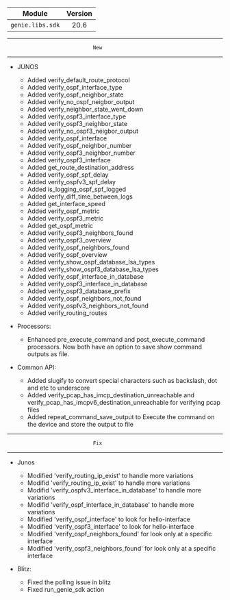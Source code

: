 
| Module                  | Version       |
| ------------------------|:-------------:|
| ``genie.libs.sdk``      |  20.6         |

--------------------------------------------------------------------------------
                                New
--------------------------------------------------------------------------------
* JUNOS
    * Added verify_default_route_protocol
    * Added verify_ospf_interface_type
    * Added verify_ospf_neighbor_state
    * Added verify_no_ospf_neigbor_output
    * Added verify_neighbor_state_went_down
    * Added verify_ospf3_interface_type
    * Added verify_ospf3_neighbor_state
    * Added verify_no_ospf3_neigbor_output
    * Added verify_ospf_interface
    * Added verify_ospf_neighbor_number
    * Added verify_ospf3_neighbor_number
    * Added verify_ospf3_interface
    * Added get_route_destination_address
    * Added verify_ospf_spf_delay
    * Added verify_ospfv3_spf_delay
    * Added is_logging_ospf_spf_logged
    * Added verify_diff_time_between_logs
    * Added get_interface_speed
    * Added verify_ospf_metric
    * Added verify_ospf3_metric
    * Added get_ospf_metric
    * Added verify_ospf3_neighbors_found
    * Added verify_ospf3_overview
    * Added verify_ospf_neighbors_found
    * Added verify_ospf_overview
    * Added verify_show_ospf_database_lsa_types
    * Added verify_show_ospf3_database_lsa_types
    * Added verify_ospf_interface_in_database
    * Added verify_ospf3_interface_in_database
    * Added verify_ospf3_database_prefix
    * Added verify_ospf_neighbors_not_found
    * Added verify_ospfv3_neighbors_not_found
    * Added verify_routing_routes

* Processors:
    * Enhanced pre_execute_command and post_execute_command processors. Now both have an option to save show command outputs as file.

* Common API:
    * Added slugify to convert special characters such as backslash, dot and etc to underscore
    * Added verify_pcap_has_imcp_destination_unreachable and verify_pcap_has_imcpv6_destination_unreachable for verifying pcap files
    * Added repeat_command_save_output to Execute the command on the device and store the output to file

--------------------------------------------------------------------------------
                                Fix
--------------------------------------------------------------------------------
* Junos
    * Modified 'verify_routing_ip_exist' to handle more variations
    * Modifid 'verify_routing_ip_exist' to handle more variations
    * Modifid 'verify_ospfv3_interface_in_database' to handle more variations
    * Modifid 'verify_ospf_interface_in_database' to handle more variations
    * Modified 'verify_ospf_interface' to look for hello-interface
    * Modified 'verify_ospf3_interface' to look for hello-interface
    * Modified 'verify_ospf_neighbors_found' for look only at a specific interface
    * Modified 'verify_ospf3_neighbors_found' for look only at a specific interface

* Blitz:
    * Fixed the polling issue in blitz
    * Fixed run_genie_sdk action
